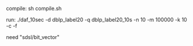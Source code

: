 compile:
sh compile.sh

run:
./daf_10sec -d dblp_label20 -q dblp_label20_10s -n 10 -m 100000 -k 10 -c -f

need "sdsl/bit_vector"